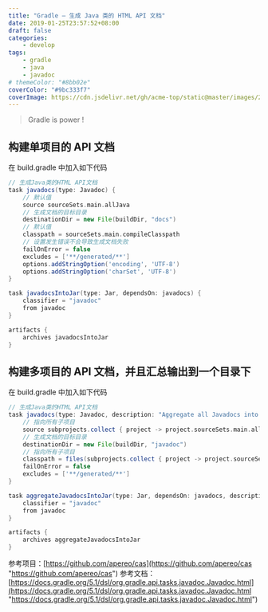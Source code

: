 ```yaml
---
title: "Gradle – 生成 Java 类的 HTML API 文档"
date: 2019-01-25T23:57:52+08:00
draft: false
categories: 
    - develop
tags: 
    - gradle
    - java
    - javadoc
# themeColor: "#8bb02e"
coverColor: "#9bc333f7"
coverImage: https://cdn.jsdelivr.net/gh/acme-top/static@master/images/2021/04/20210410224857-gradle-javadoc.png
---
```


<info>

> Gradle is power !

</info>

## 构建单项目的 API 文档

在 build.gradle 中加入如下代码

```groovy
// 生成Java类的HTML API文档
task javadocs(type: Javadoc) {
    // 默认值
    source sourceSets.main.allJava
	// 生成文档的目标目录
    destinationDir = new File(buildDir, "docs")
	// 默认值
    classpath = sourceSets.main.compileClasspath
	// 设置发生错误不会导致生成文档失败
    failOnError = false
    excludes = ['**/generated/**']
    options.addStringOption('encoding', 'UTF-8')
    options.addStringOption('charSet', 'UTF-8')
}

task javadocsIntoJar(type: Jar, dependsOn: javadocs) {
    classifier = "javadoc"
    from javadoc
}

artifacts {
    archives javadocsIntoJar
}
```

## 构建多项目的 API 文档，并且汇总输出到一个目录下

在 build.gradle 中加入如下代码

```groovy
// 生成Java类的HTML API文档
task javadocs(type: Javadoc, description: "Aggregate all Javadocs into a single directory") {
	// 指向所有子项目
    source subprojects.collect { project -> project.sourceSets.main.allJava }
	// 生成文档的目标目录
    destinationDir = new File(buildDir, "javadoc")
	// 指向所有子项目
    classpath = files(subprojects.collect { project -> project.sourceSets.main.compileClasspath })
    failOnError = false
    excludes = ['**/generated/**']
}

task aggregateJavadocsIntoJar(type: Jar, dependsOn: javadocs, description: "Aggregate all Javadocs into a single directory") {
    classifier = "javadoc"
    from javadoc
}

artifacts {
    archives aggregateJavadocsIntoJar
}
```

参考项目：[https://github.com/apereo/cas](https://github.com/apereo/cas "https://github.com/apereo/cas")
参考文档：[https://docs.gradle.org/5.1/dsl/org.gradle.api.tasks.javadoc.Javadoc.html](https://docs.gradle.org/5.1/dsl/org.gradle.api.tasks.javadoc.Javadoc.html "https://docs.gradle.org/5.1/dsl/org.gradle.api.tasks.javadoc.Javadoc.html")